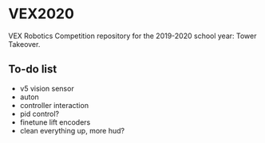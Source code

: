 # VEX2020
VEX Robotics Competition repository for the 2019-2020 school year: Tower Takeover.

<h2>To-do list</h2>

  * v5 vision sensor
  * auton
  * controller interaction
  * pid control?
  * finetune lift encoders
  * clean everything up, more hud?
